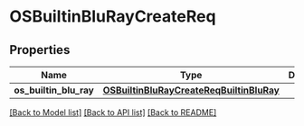 # OSBuiltinBluRayCreateReq

## Properties
Name | Type | Description | Notes
------------ | ------------- | ------------- | -------------
**os_builtin_blu_ray** | [**OSBuiltinBluRayCreateReqBuiltinBluRay**](OSBuiltinBluRayCreateReqBuiltinBluRay.md) |  | [optional] 

[[Back to Model list]](../README.md#documentation-for-models) [[Back to API list]](../README.md#documentation-for-api-endpoints) [[Back to README]](../README.md)


